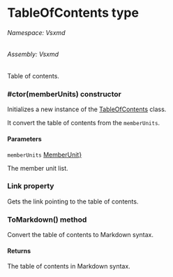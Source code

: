 <a name='T-Vsxmd-TableOfContents'></a>
# TableOfContents type

###### Namespace:  Vsxmd

###### Assembly:  Vsxmd

Table of contents.

<a name='M-Vsxmd-TableOfContents-#ctor-System-Linq-IOrderedEnumerable{Vsxmd-Units-MemberUnit}-'></a>
### #ctor(memberUnits) constructor

Initializes a new instance of the [TableOfContents](/Vsxmd/TableOfContents.md/#T-Vsxmd-TableOfContents) class.

It convert the table of contents from the `memberUnits`.

#### Parameters

`memberUnits`  [MemberUnit}](https://docs.microsoft.com/dotnet/api/System.Linq.IOrderedEnumerable)  

The member unit list.

<a name='P-Vsxmd-TableOfContents-Link'></a>
### Link property

Gets the link pointing to the table of contents.

<a name='M-Vsxmd-TableOfContents-ToMarkdown'></a>
### ToMarkdown() method

Convert the table of contents to Markdown syntax.

#### Returns





The table of contents in Markdown syntax.
